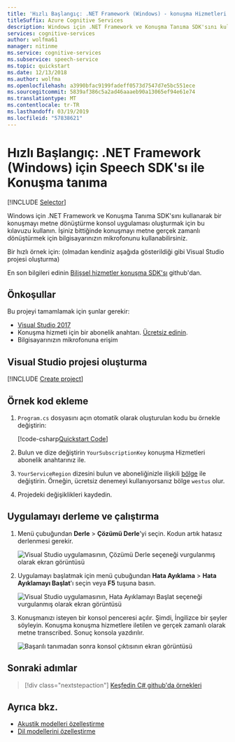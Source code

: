 ```yaml
---
title: 'Hızlı Başlangıç: .NET Framework (Windows) - konuşma Hizmetleri konuşma tanıma'
titleSuffix: Azure Cognitive Services
description: Windows için .NET Framework ve Konuşma Tanıma SDK'sını kullanarak bir konuşmayı metne dönüştürme konsol uygulaması oluşturmak için bu kılavuzu kullanın. İşiniz bittiğinde konuşmayı metne gerçek zamanlı dönüştürmek için bilgisayarınızın mikrofonunu kullanabilirsiniz.
services: cognitive-services
author: wolfma61
manager: nitinme
ms.service: cognitive-services
ms.subservice: speech-service
ms.topic: quickstart
ms.date: 12/13/2018
ms.author: wolfma
ms.openlocfilehash: a3990bfac9199fadeff0573d7547d7e5bc551ece
ms.sourcegitcommit: 5839af386c5a2ad46aaaeb90a13065ef94e61e74
ms.translationtype: MT
ms.contentlocale: tr-TR
ms.lasthandoff: 03/19/2019
ms.locfileid: "57838621"
---
```

# <a name="quickstart-recognize-speech-with-the-speech-sdk-for-net-framework-windows"></a>Hızlı Başlangıç: .NET Framework (Windows) için Speech SDK'sı ile Konuşma tanıma

[!INCLUDE [Selector](../../../includes/cognitive-services-speech-service-quickstart-selector.md)]

Windows için .NET Framework ve Konuşma Tanıma SDK'sını kullanarak bir konuşmayı metne dönüştürme konsol uygulaması oluşturmak için bu kılavuzu kullanın. İşiniz bittiğinde konuşmayı metne gerçek zamanlı dönüştürmek için bilgisayarınızın mikrofonunu kullanabilirsiniz.

Bir hızlı örnek için: (olmadan kendiniz aşağıda gösterildiği gibi Visual Studio projesi oluşturma)

En son bilgileri edinin [Bilişsel hizmetler konuşma SDK'sı](https://github.com/Azure-Samples/cognitive-services-speech-sdk) github'dan.

## <a name="prerequisites"></a>Önkoşullar

Bu projeyi tamamlamak için şunlar gerekir:

* [Visual Studio 2017](https://visualstudio.microsoft.com/downloads/)
* Konuşma hizmeti için bir abonelik anahtarı. [Ücretsiz edinin](get-started.md).
* Bilgisayarınızın mikrofonuna erişim

## <a name="create-a-visual-studio-project"></a>Visual Studio projesi oluşturma

[!INCLUDE [Create project](../../../includes/cognitive-services-speech-service-create-speech-project-vs-csharp.md)]

## <a name="add-sample-code"></a>Örnek kod ekleme

1. `Program.cs` dosyasını açın otomatik olarak oluşturulan kodu bu örnekle değiştirin:

    [!code-csharp[Quickstart Code](~/samples-cognitive-services-speech-sdk/quickstart/csharp-dotnet-windows/helloworld/Program.cs#code)]

1. Bulun ve dize değiştirin `YourSubscriptionKey` konuşma Hizmetleri abonelik anahtarınız ile.

1. `YourServiceRegion` dizesini bulun ve aboneliğinizle ilişkili [bölge](regions.md) ile değiştirin. Örneğin, ücretsiz denemeyi kullanıyorsanız bölge `westus` olur.

1. Projedeki değişiklikleri kaydedin.

## <a name="build-and-run-the-app"></a>Uygulamayı derleme ve çalıştırma

1. Menü çubuğundan **Derle** > **Çözümü Derle**'yi seçin. Kodun artık hatasız derlenmesi gerekir.

    ![Visual Studio uygulamasının, Çözümü Derle seçeneği vurgulanmış olarak ekran görüntüsü](media/sdk/qs-csharp-dotnet-windows-08-build.png "Başarılı derleme")

1. Uygulamayı başlatmak için menü çubuğundan **Hata Ayıklama** > **Hata Ayıklamayı Başlat**'ı seçin veya **F5** tuşuna basın.

    ![Visual Studio uygulamasının, Hata Ayıklamayı Başlat seçeneği vurgulanmış olarak ekran görüntüsü](media/sdk/qs-csharp-dotnet-windows-09-start-debugging.png "Uygulamayı hata ayıklamada başlatma")

1. Konuşmanızı isteyen bir konsol penceresi açılır. Şimdi, İngilizce bir şeyler söyleyin. Konuşma konuşma hizmetlere iletilen ve gerçek zamanlı olarak metne transcribed. Sonuç konsola yazdırılır.

    ![Başarılı tanımadan sonra konsol çıktısının ekran görüntüsü](media/sdk/qs-csharp-dotnet-windows-10-console-output.png "Başarılı tanımadan sonra konsol çıktısı")

## <a name="next-steps"></a>Sonraki adımlar

> [!div class="nextstepaction"]
> [Keşfedin C# github'da örnekleri](https://aka.ms/csspeech/samples)

## <a name="see-also"></a>Ayrıca bkz.

- [Akustik modelleri özelleştirme](how-to-customize-acoustic-models.md)
- [Dil modellerini özelleştirme](how-to-customize-language-model.md)
